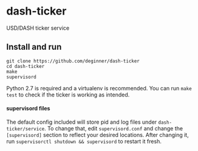 # dash-ticker
USD/DASH ticker service

## Install and run

```
git clone https://github.com/deginner/dash-ticker
cd dash-ticker
make
supervisord
```

Python 2.7 is required and a virtualenv is recommended. You can run `make test` to check if the ticker is working as intended.

#### supervisord files

The default config included will store pid and log files under `dash-ticker/service`. To change that, edit `supervisord.conf` and change the `[supervisord]` section to reflect your desired locations. After changing it, run `supervisorctl shutdown && supervisord` to restart it fresh.
